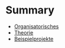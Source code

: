 # Summary

- [Organisatorisches](./orga.md)
- [Theorie](./theorie/grundlagen.md)
- [Beispielprojekte](./beispielprojekte/uebersicht.md)
